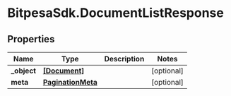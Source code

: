 # BitpesaSdk.DocumentListResponse

## Properties
Name | Type | Description | Notes
------------ | ------------- | ------------- | -------------
**_object** | [**[Document]**](Document.md) |  | [optional] 
**meta** | [**PaginationMeta**](PaginationMeta.md) |  | [optional] 


